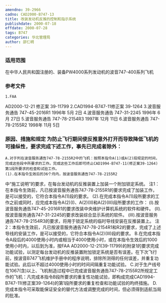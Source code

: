 ```yaml
---
amendno: 39-2966
cadno: CAD2000-B747-13
title: 改装发动机反推的控制和指示系统
publishdate: 2000-07-18
effdate: 2000-07-28
tags: B747
categories: 华北管理局
author: 邵仁明
---
```


### 适用范围 
在中华人民共和国注册的、装备PW4000系列发动机的波音747-400系列飞机

### 参考文件
    1.FAA 
AD2000-12-21 修正案 39-11799 
    2.CAD1994-B747-11修正案 39-1264 
    3.波音服务通告 747-45-2016R1 1996年 5月 2日
    4.波音服务通告 747-31-2245 1996年 6月 27日
    5.波音服务通告 747-78-2154R3 1997年 12月 11日
    6.波音服务通告 747-78-2155R2 1998年 11月 5日


### 原因、措施和规定     为防止飞行期间使反推意外打开而导致降低飞机的可操纵性，要求完成下述工作，事先已完成者除外： 
    A.对于列在波音服务通告747-78-2155R2中的飞机：按照本指令A(1)或A(2)段规定的时间，完成这些段中所要求的工作。完成这些工作后即可终止CAD1994-B747-11(修正案39-1264)第1段所要求的检查和试验工作。 
    (1).在本指令生效后的36个月内，按波音服务通告747-78-2155R2
  
中“施工说明”的要求，在每台发动机的反推装置上加装一个附加锁定系统。 注1：在本指令生效前，凡已按波音服务通告747-78-2155R1的要求完成了加装工作，是可以接受的，它符合本指令A(1)段的要求。 
(2).在完成本指令A(1)段所要求的工作之前或同时，应完成本指令A(2)(Ⅰ)、A(2)(Ⅱ)和A(2)(Ⅲ)段所要求的工作：      (Ⅰ).按波音服务通告747-45-2016R1的要求改装中央维护计算机系统的软件和硬件。      (Ⅱ).按波音服务通告747-31-2245的要求改装综合显示系统的软件。      (Ⅲ).按波音服务通告747-78-2154R3的要求，将用于锁定系统的临时导线安装在反推装置上。 
注2：本指令生效前，凡已按波音服务通告747-78-2154R1和R2的要求，完成了上述导线的安装工作，是可以接受的，它符合本指令A(2)(Ⅲ)段的要求。 
    B.在完成本指令A段后的4000使用小时内或相当于4000使用小时，或在本指令生效后的1000使用小时内，以后到为准，按FAA AD2000-12-21(39-11799)的附录1的要求完成功能试验，以测定每台发动机的反推装置附加锁定系统是否有误差。在下次飞行前，按波音B747飞机维护手册中的程序说明，排除所测得的任何误差，并重复功能试验。此后以不超过4000使用小时的时间间隔重复功能试验。 
    C.对于生产线号在1067(含)以上、飞机制造过程中已完成波音服务通告747-78-2155R2所规定工作的飞机：凡完成本指令B段所要求的重复性功能试验，即构成完成CAD1994-B747-11(修正案39-1264)的第1段所要求的重复检查和功能试验的昀终措施。 
    D.完成本指令可采取能保证安全的替代方法或调整完成的时间，但必须得到适航当局的批准。 

